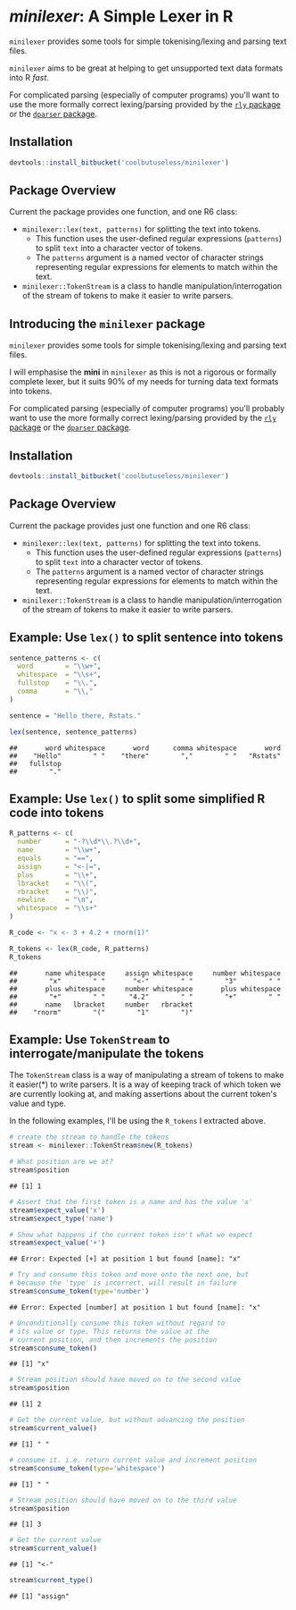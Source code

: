 
*minilexer*: A Simple Lexer in R
==============================================================================





`minilexer` provides some tools for simple tokenising/lexing and parsing text files.  

`minilexer` aims to be great at helping to get unsupported text data formats into R *fast*. 

For complicated parsing (especially of computer programs) you'll want to use the more formally correct lexing/parsing provided by the [`rly` package](https://cran.r-project.org/package=rly) or the [`dparser` package](https://cran.r-project.org/package=dparser).

Installation
-----------------------------------------------------------------------------

```r
devtools::install_bitbucket('coolbutuseless/minilexer')
```



Package Overview
-----------------------------------------------------------------------------


Current the package provides one function, and one R6 class: 

* `minilexer::lex(text, patterns)` for splitting the text into tokens.
    * This function uses the user-defined regular expressions (`patterns`) to split 
      `text` into a character vector of tokens.
    * The `patterns` argument is a named vector of character strings representing regular
      expressions for elements to match within the text.  
* `minilexer::TokenStream` is a class to handle manipulation/interrogation of the stream of tokens to
  make it easier to write parsers.




Introducing the `minilexer` package
-----------------------------------------------------------------------------

`minilexer` provides some tools for simple tokenising/lexing and parsing text files.

I will emphasise the **mini** in `minilexer` as this is not a rigorous or formally complete lexer, but it
suits 90% of my needs for turning data text formats into tokens.

For complicated parsing (especially of computer programs) you'll probably want to use the more formally correct lexing/parsing provided by the [`rly` package](https://cran.r-project.org/package=rly) or the [`dparser` package](https://cran.r-project.org/package=dparser).



Installation
-----------------------------------------------------------------------------

```r
devtools::install_bitbucket('coolbutuseless/minilexer')
```



Package Overview
-----------------------------------------------------------------------------

Current the package provides just one function and one R6 class: 

* `minilexer::lex(text, patterns)` for splitting the text into tokens.
    * This function uses the user-defined regular expressions (`patterns`) to split 
      `text` into a character vector of tokens.
    * The `patterns` argument is a named vector of character strings representing regular
      expressions for elements to match within the text.  
* `minilexer::TokenStream` is a class to handle manipulation/interrogation of the stream of tokens to
  make it easier to write parsers.


Example: Use `lex()` to split sentence into tokens
-----------------------------------------------------------------------------

```r
sentence_patterns <- c(
  word        = "\\w+", 
  whitespace  = "\\s+",
  fullstop    = "\\.",
  comma       = "\\,"
)

sentence = "Hello there, Rstats."

lex(sentence, sentence_patterns)
```

```
##       word whitespace       word      comma whitespace       word 
##    "Hello"        " "    "there"        ","        " "   "Rstats" 
##   fullstop 
##        "."
```



Example: Use `lex()` to split some simplified R code into tokens
-----------------------------------------------------------------------------


```r
R_patterns <- c(
  number      = "-?\\d*\\.?\\d+",
  name        = "\\w+",
  equals      = "==",
  assign      = "<-|=",
  plus        = "\\+",
  lbracket    = "\\(",
  rbracket    = "\\)",
  newline     = "\n",
  whitespace  = "\\s+"
)

R_code <- "x <- 3 + 4.2 + rnorm(1)"

R_tokens <- lex(R_code, R_patterns)
R_tokens
```

```
##       name whitespace     assign whitespace     number whitespace 
##        "x"        " "       "<-"        " "        "3"        " " 
##       plus whitespace     number whitespace       plus whitespace 
##        "+"        " "      "4.2"        " "        "+"        " " 
##       name   lbracket     number   rbracket 
##    "rnorm"        "("        "1"        ")"
```


Example: Use `TokenStream` to interrogate/manipulate the tokens 
-----------------------------------------------------------------------------

The `TokenStream` class is a way of manipulating a stream of tokens to make it 
easier(*) to write parsers.  It is a way of keeping track of which token we are 
currently looking at, and making assertions about the current token's value and type.

In the following examples, I'll be using the `R_tokens` I extracted above.



```r
# create the stream to handle the tokens
stream <- minilexer::TokenStream$new(R_tokens)

# What position are we at?
stream$position
```

```
## [1] 1
```

```r
# Assert that the first token is a name and has the value 'x'
stream$expect_value('x')
stream$expect_type('name')

# Show what happens if the current token isn't what we expect
stream$expect_value('+')
```

```
## Error: Expected [+] at position 1 but found [name]: "x"
```

```r
# Try and consume this token and move onto the next one, but
# because the 'type' is incorrect, will result in failure
stream$consume_token(type='number')
```

```
## Error: Expected [number] at position 1 but found [name]: "x"
```

```r
# Unconditionally consume this token without regard to 
# its value or type. This returns the value at the 
# current position, and then increments the position
stream$consume_token()
```

```
## [1] "x"
```

```r
# Stream position should have moved on to the second value
stream$position
```

```
## [1] 2
```

```r
# Get the current value, but without advancing the position
stream$current_value()
```

```
## [1] " "
```

```r
# consume it. i.e. return current value and increment position
stream$consume_token(type='whitespace')
```

```
## [1] " "
```

```r
# Stream position should have moved on to the third value
stream$position
```

```
## [1] 3
```

```r
# Get the current value
stream$current_value()
```

```
## [1] "<-"
```

```r
stream$current_type()
```

```
## [1] "assign"
```




